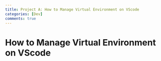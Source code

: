 ```yaml
---
title: Project A: How to Manage Virtual Environment on VScode
categories: [Dev]
comments: true
---
```



# How to Manage Virtual Environment on VScode
